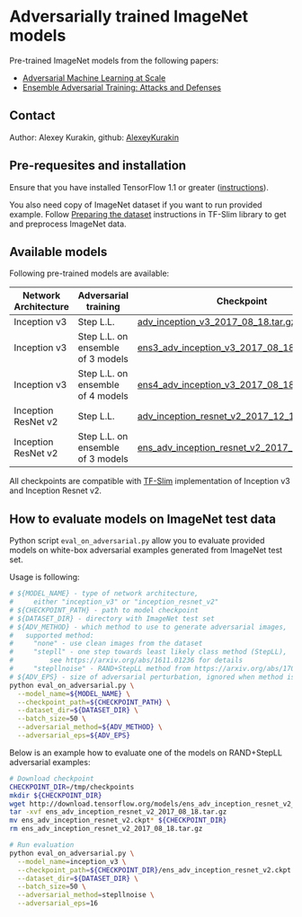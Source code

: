 # Adversarially trained ImageNet models

Pre-trained ImageNet models from the following papers:

* [Adversarial Machine Learning at Scale](https://arxiv.org/abs/1611.01236)
* [Ensemble Adversarial Training: Attacks and Defenses](https://arxiv.org/abs/1705.07204)

## Contact

Author: Alexey Kurakin,
github: [AlexeyKurakin](https://github.com/AlexeyKurakin)

## Pre-requesites and installation

Ensure that you have installed TensorFlow 1.1 or greater
([instructions](https://www.tensorflow.org/install/)).

You also need copy of ImageNet dataset if you want to run provided example.
Follow
[Preparing the dataset](https://github.com/tensorflow/models/tree/master/research/slim#Data)
instructions in TF-Slim library to get and preprocess ImageNet data.

## Available models

Following pre-trained models are available:

Network Architecture | Adversarial training | Checkpoint
---------------------|----------------------|----------------
Inception v3 | Step L.L. | [adv_inception_v3_2017_08_18.tar.gz](http://download.tensorflow.org/models/adv_inception_v3_2017_08_18.tar.gz)
Inception v3 | Step L.L. on ensemble of 3 models | [ens3_adv_inception_v3_2017_08_18.tar.gz](http://download.tensorflow.org/models/ens3_adv_inception_v3_2017_08_18.tar.gz)
Inception v3 | Step L.L. on ensemble of 4 models| [ens4_adv_inception_v3_2017_08_18.tar.gz](http://download.tensorflow.org/models/ens4_adv_inception_v3_2017_08_18.tar.gz)
Inception ResNet v2 | Step L.L. | [adv_inception_resnet_v2_2017_12_18.tar.gz](http://download.tensorflow.org/models/adv_inception_resnet_v2_2017_12_18.tar.gz)
Inception ResNet v2 | Step L.L. on ensemble of 3 models | [ens_adv_inception_resnet_v2_2017_08_18.tar.gz](http://download.tensorflow.org/models/ens_adv_inception_resnet_v2_2017_08_18.tar.gz)

All checkpoints are compatible with
[TF-Slim](https://github.com/tensorflow/models/tree/master/research/slim)
implementation of Inception v3 and Inception Resnet v2.

## How to evaluate models on ImageNet test data

Python script `eval_on_adversarial.py` allow you to evaluate provided models
on white-box adversarial examples generated from ImageNet test set.

Usage is following:

```bash
# ${MODEL_NAME} - type of network architecture,
#     either "inception_v3" or "inception_resnet_v2"
# ${CHECKPOINT_PATH} - path to model checkpoint
# ${DATASET_DIR} - directory with ImageNet test set
# ${ADV_METHOD} - which method to use to generate adversarial images,
#   supported method:
#     "none" - use clean images from the dataset
#     "stepll" - one step towards least likely class method (StepLL),
#         see https://arxiv.org/abs/1611.01236 for details
#     "stepllnoise" - RAND+StepLL method from https://arxiv.org/abs/1705.07204
# ${ADV_EPS} - size of adversarial perturbation, ignored when method is none
python eval_on_adversarial.py \
  --model_name=${MODEL_NAME} \
  --checkpoint_path=${CHECKPOINT_PATH} \
  --dataset_dir=${DATASET_DIR} \
  --batch_size=50 \
  --adversarial_method=${ADV_METHOD} \
  --adversarial_eps=${ADV_EPS}
```

Below is an example how to evaluate one of the models on RAND+StepLL adversarial
examples:

```bash
# Download checkpoint
CHECKPOINT_DIR=/tmp/checkpoints
mkdir ${CHECKPOINT_DIR}
wget http://download.tensorflow.org/models/ens_adv_inception_resnet_v2_2017_08_18.tar.gz
tar -xvf ens_adv_inception_resnet_v2_2017_08_18.tar.gz
mv ens_adv_inception_resnet_v2.ckpt* ${CHECKPOINT_DIR}
rm ens_adv_inception_resnet_v2_2017_08_18.tar.gz

# Run evaluation
python eval_on_adversarial.py \
  --model_name=inception_v3 \
  --checkpoint_path=${CHECKPOINT_DIR}/ens_adv_inception_resnet_v2.ckpt \
  --dataset_dir=${DATASET_DIR} \
  --batch_size=50 \
  --adversarial_method=stepllnoise \
  --adversarial_eps=16
```
